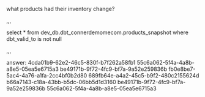 what products had their inventory change?

,,,

select * from dev_db.dbt_connerdemomecom.products_snapshot
where dbt_valid_to is not null

,,,

answer:
4cda01b9-62e2-46c5-830f-b7f262a58fb1
55c6a062-5f4a-4a8b-a8e5-05ea5e6715a3
be49171b-9f72-4fc9-bf7a-9a52e259836b
fb0e8be7-5ac4-4a76-a1fa-2cc4bf0b2d80
689fb64e-a4a2-45c5-b9f2-480c2155624d
b66a7143-c18a-43bb-b5dc-06bb5d1d3160
be49171b-9f72-4fc9-bf7a-9a52e259836b
55c6a062-5f4a-4a8b-a8e5-05ea5e6715a3